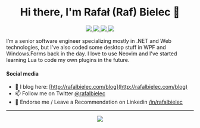 <h1 align="center">Hi there, I'm Rafał (Raf) Bielec 👋</h1>

<p align="center">
 <a href="https://twitter.com/rafalbielec" alt="raf's twitter">
   <img src="https://img.shields.io/badge/-@rafalbielec-%231DA1F2?style=flat-square&logo=twitter&logoColor=ffffff" />
 </a>
 <a href="https://github.com/rafalbielec" alt="raf's github">
   <img src="https://img.shields.io/badge/-@rafalbielec-%23181717?style=flat-square&logo=github" />
 </a>
 <a href="https://www.linkedin.com/in/iammukeshm" alt="raf's linkedin">
   <img src="https://img.shields.io/badge/-rafalbielec-blue?style=flat-square&logo=Linkedin&logoColor=white&link=https://www.linkedin.com/in/rafalbielec" />
 </a>
 <a href="https://codewithmukesh.com" alt="raf's blog">
   <img src="https://img.shields.io/badge/rafalbielec.com/blog-purple?style=flat-square" />
 </a>
 </p>

I’m a senior software engineer specializing mostly in .NET and Web technologies, but I've also coded some desktop stuff in WPF and Windows.Forms back in the day. I love to use Neovim and I've started learning Lua to code my own plugins in the future.

#### Social media
- 📝 I blog here: [http://rafalbielec.com/blog](http://rafalbielec.com/blog)
- 📫 Follow me on Twitter [@rafalbielec](https://twitter.com/rafalbielec)
- 🦸 Endorse me / Leave a Recommendation on Linkedin [/in/rafalbielec](https://www.linkedin.com/in/rafalbielec)
---

<p align="center">
  <a href="#" alt="raf's github stats"><img src="https://github-readme-stats.vercel.app/api?username=rafalbielec" /></a>
</p>
